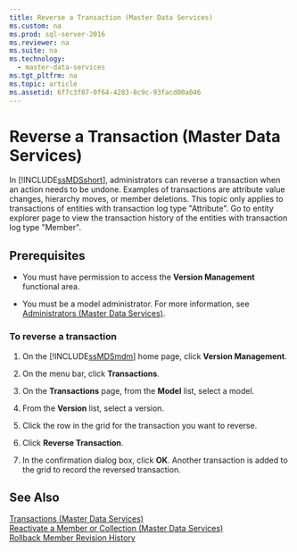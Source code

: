 ```yaml
---
title: Reverse a Transaction (Master Data Services)
ms.custom: na
ms.prod: sql-server-2016
ms.reviewer: na
ms.suite: na
ms.technology: 
  - master-data-services
ms.tgt_pltfrm: na
ms.topic: article
ms.assetid: 6f7c3f07-0f64-4283-8c9c-93facd00a046
---
```

# Reverse a Transaction (Master Data Services)
  In [!INCLUDE[ssMDSshort](../../Token/Other/ssMDSshort_md.md)], administrators can reverse a transaction when an action needs to be undone. Examples of transactions are attribute value changes, hierarchy moves, or member deletions. This topic only applies to transactions of entities with transaction log type "Attribute". Go to entity explorer page to view the transaction history of the entities with transaction log type "Member".  
  
## Prerequisites  
  
-   You must have permission to access the **Version Management** functional area.  
  
-   You must be a model administrator. For more information, see [Administrators &#40;Master Data Services&#41;](../../Topics/TopicNameNotContainA/Administrators--Master-Data-Services-.md).  
  
### To reverse a transaction  
  
1.  On the [!INCLUDE[ssMDSmdm](../../Token/Other/ssMDSmdm_md.md)] home page, click **Version Management**.  
  
2.  On the menu bar, click **Transactions**.  
  
3.  On the **Transactions** page, from the **Model** list, select a model.  
  
4.  From the **Version** list, select a version.  
  
5.  Click the row in the grid for the transaction you want to reverse.  
  
6.  Click **Reverse Transaction**.  
  
7.  In the confirmation dialog box, click **OK**. Another transaction is added to the grid to record the reversed transaction.  
  
## See Also  
 [Transactions &#40;Master Data Services&#41;](../../Topics/TopicNameNotContainA/Transactions--Master-Data-Services-.md)   
 [Reactivate a Member or Collection &#40;Master Data Services&#41;](../../Topics/TopicNameContainA/Reactivate-a-Member-or-Collection--Master-Data-Services-.md)  
 [Rollback Member Revision History](../../Topics/TopicNameNotContainA/Rollback-Member-Revision-History--Master-Data-Services-.md)
  
  